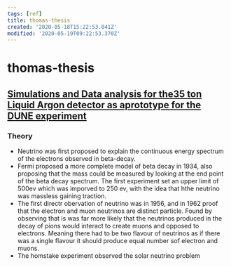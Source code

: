 ```yaml
---
tags: [ref]
title: thomas-thesis
created: '2020-05-18T15:22:53.041Z'
modified: '2020-05-19T09:22:53.370Z'
---
```


# thomas-thesis

## [Simulations and Data analysis for the35 ton Liquid Argon detector as aprototype for the DUNE experiment](https://s3.cern.ch/inspire-prod-files-1/1f9a4b01abccb6069221bf6e75cef20a)

### Theory

- Neutrino was first proposed to explain the continuous energy spectrum of the electrons observed in beta-decay. 
- Fermi proposed a more complete model of beta decay in 1934, also proposing that the mass could be measured by looking at the end point of the beta decay spectrum. The first experiment set an upper limit of 500ev which was imporved to 250 ev, with the idea that hthe neutrino was massless gaining traction.
- The first directr obervation of neutrino was in 1956, and in 1962 proof that the electron and muon neutrinos are distinct particle. Found by observing that is was far more likely that the neutrinos produced in the decay of pions would interact to create muons and opposed to electrons. Meaning there had to be two flavour of neutrinos as if there was a single flavour it should produce equal number sof electron and muons.
- The homstake experiment observed the solar neutrino problem
